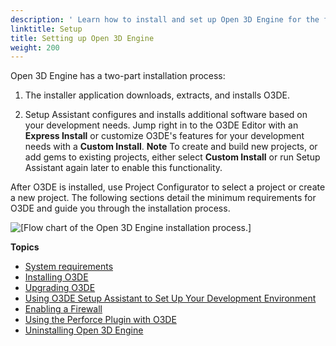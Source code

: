 ```yaml
---
description: ' Learn how to install and set up Open 3D Engine for the first time. '
linktitle: Setup
title: Setting up Open 3D Engine
weight: 200
---
```


Open 3D Engine has a two\-part installation process:

1. The installer application downloads, extracts, and installs O3DE\.

1. Setup Assistant configures and installs additional software based on your development needs\. Jump right in to the O3DE Editor with an **Express Install** or customize O3DE's features for your development needs with a **Custom Install**\.
**Note**
To create and build new projects, or add gems to existing projects, either select **Custom Install** or run Setup Assistant again later to enable this functionality\.

After O3DE is installed, use Project Configurator to select a project or create a new project\. The following sections detail the minimum requirements for O3DE and guide you through the installation process\.

![\[Flow chart of the Open 3D Engine installation process.\]](/images/user-guide/lumberyard-install-flow-chart.png)

**Topics**
+ [System requirements](/docs/user-guide/welcome/setup/requirements.md)
+ [Installing O3DE](/docs/userguide/setup/downloading-lumberyard.md)
+ [Upgrading O3DE](/docs/userguide/lumberyard-upgrading.md)
+ [Using O3DE Setup Assistant to Set Up Your Development Environment](/docs/userguide/lumberyard-launcher-intro.md)
+ [Enabling a Firewall](/docs/user-guide/welcome/setup/firewall.md)
+ [Using the Perforce Plugin with O3DE](/docs/user-guide/welcome/setup/perforce-plugin.md)
+ [Uninstalling Open 3D Engine](/docs/userguide/uninstalling-amazon-lumberyard.md)